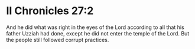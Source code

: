 # II Chronicles 27:2

And he did what was right in the eyes of the Lord according to all that his father Uzziah had done, except he did not enter the temple of the Lord. But the people still followed corrupt practices.
